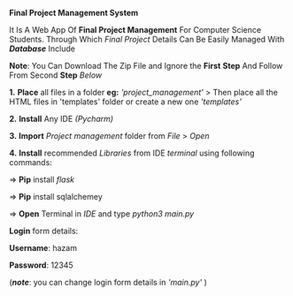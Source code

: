 
__**Final Project Management System**__

It Is A Web App Of  __Final Project Management__  For Computer Science Students. Through Which  _Final Project_ Details Can Be Easily Managed With **_Database_** Include

**__Note__**: You Can Download The Zip File and Ignore the **First** **Step** And Follow From Second **Step** _Below_

**1.** **Place** all files in a folder **eg:**  _'project_management'_  > Then place all the HTML files in 'templates' folder or create a new one _'templates'_


**2.** **Install**  Any IDE _(Pycharm)_


**3.** **Import** _Project management_ folder from _File_ > _Open_

**4.** **Install** recommended _Libraries_ from IDE _terminal_ using following commands:

=>   **Pip** install _flask_

=>   **Pip** install sqlalchemey

=>   **Open** Terminal in _IDE_ and type _python3 main.py_

**Login** form details:


**Username**: hazam 

**Password**: 12345

 (**_note_**: you can change login form details in _'main.py'_ )
 
